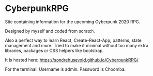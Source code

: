 # CyberpunkRPG
Site containing information for the upcoming Cyberpunk 2020 RPG. 

Designed by myself and coded from scratch. 

Also a perfect way to learn React, Create-React-App, patterns, state management and more. Tried to make it minimal without too many extra libraries, packages or CSS helpers like bootstrap. 

It is hosted here: https://sondrehusevold.github.io/CyberpunkRPG/

For the terminal: 
Username is admin.
Password is Choomba.